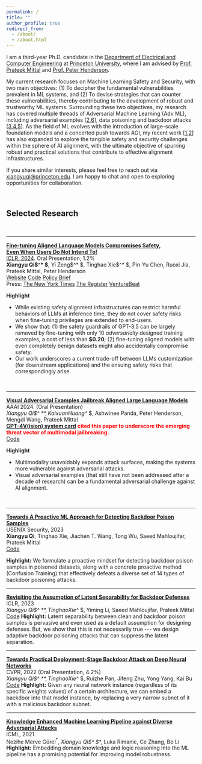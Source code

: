```yaml
---
permalink: /
title: ""
author_profile: true
redirect_from: 
  - /about/
  - /about.html
---
```




I am a third-year Ph.D. candidate in the [Department of Electrical and Computer Engineering](https://ece.princeton.edu) at [Princeton University](https://www.princeton.edu/), where I am advised by [Prof. Prateek Mittal](https://www.princeton.edu/~pmittal/index.html) and [Prof. Peter Henderson](https://www.peterhenderson.co/). 

My current research focuses on Machine Learning Safety and Security, with two main objectives: (1) To decipher the fundamental vulnerabilities prevalent in ML systems, and (2) To devise strategies that can counter these vulnerabilities, thereby contributing to the development of robust and trustworthy ML systems. Surrounding these two objectives, my research has covered multiple threads of Adversarial Machine Learning (Adv ML), including adversarial examples [[2](https://arxiv.org/abs/2306.13213),[6](https://arxiv.org/abs/2106.06235)], data poisoning and backdoor attacks [[3](https://www.usenix.org/conference/usenixsecurity23/presentation/qi),[4](https://openreview.net/forum?id=_wSHsgrVali),[5](https://arxiv.org/abs/2111.12965)]. As the field of ML evolves with the introduction of large-scale foundation models and a concerted push towards AGI, my recent work [[1](https://arxiv.org/abs/2310.03693),[2](https://arxiv.org/abs/2306.13213)] has also expanded to explore the tangible safety and security challenges within the sphere of AI alignment, with the ultimate objective of spurring robust and practical solutions that contribute to effective alignment infrastructures.

If you share similar interests, please feel free to reach out via [xiangyuqi@princeton.edu](). I am happy to chat and open to exploring opportunities for collaboration.

<br>



## Selected Research

<br>

-----------



<div class="paper-title">
  <a href="https://arxiv.org/abs/2310.03693"><strong>Fine-tuning Aligned Language Models Compromises Safety,<br>Even When Users Do Not Intend To!</strong></a>
</div>
<div class="paper-subtitle">
  <a class="location-icon" href="https://iclr.cc/Conferences/2024">ICLR, 2024</a>. <span class="lightning-icon highlight-oral">Oral Presentation, 1.2%</span><br>
</div>
<strong class="highlight-name">Xiangyu Qi$^* $</strong>, Yi Zeng$^* $, Tinghao Xie$^* $, Pin-Yu Chen, Ruoxi Jia, Prateek Mittal, Peter Henderson<br>
<a class="btn" href="https://llm-tuning-safety.github.io/">Website</a>
<a class="btn" href="https://github.com/LLM-Tuning-Safety/LLMs-Finetuning-Safety">Code</a>
<a class="btn" href="https://hai.stanford.edu/policy-brief-safety-risks-customizing-foundation-models-fine-tuning">Policy Brief</a>
<br>
<span class="press-title press-icon">Press:</span> <a class="btn" href="https://www.nytimes.com/2023/10/19/technology/guardrails-artificial-intelligence-open-source.html">The New York Times</a> 
<a class="btn" href="https://www.theregister.com/2023/10/12/chatbot_defenses_dissolve/">The Register</a> 
<a class="btn" href="https://venturebeat.com/ai/uh-oh-fine-tuning-llms-compromises-their-safety-study-finds/">VentureBeat</a>


**Highlight**

  * While existing safety alignment infrastructures can restrict harmful behaviors of LLMs at inference time, they do not cover safety risks when fine-tuning privileges are extended to end-users. 
  * We show that: (1) the safety guardrails of GPT-3.5 can be largely removed by fine-tuning with only 10 *adversarially* designed training examples, a cost of less than **$0.20**; (2) fine-tuning aligned models with even completely benign datasets might also accidentally compromise safety.
  * Our work underscores a current trade-off between LLMs customization (for downstream applications) and the ensuing safety risks that correspondingly arise.

  <br>

  -------------

  

**[Visual Adversarial Examples Jailbreak Aligned Large Language Models](https://arxiv.org/abs/2306.13213)**<br>
AAAI 2024. (Oral Presentation)<br>
**Xiangyu Qi$^* $**, Kaixuan Huang$^* $, Ashwinee Panda, Peter Henderson, Mengdi Wang, Prateek Mittal<br>
**[GPT-4V(ision) system card](https://openai.com/research/gpt-4v-system-card)** <font color="red"><b>cited this paper to underscore the emerging threat vector of multimodal jailbreaking.</b></font> <br>
<a class="btn" href="https://github.com/Unispac/Visual-Adversarial-Examples-Jailbreak-Large-Language-Models">Code</a>

  **Highlight**

  - Multimodality unavoidably expands attack surfaces, making the systems more vulnerable against adversarial attacks. 
  - Visual adversarial examples (that still have not been addressed after a decade of research) can be a fundamental adversarial challenge against AI alignment.

  <br>

  -------------------

  

**[Towards A Proactive ML Approach for Detecting Backdoor Poison Samples](https://www.usenix.org/conference/usenixsecurity23/presentation/qi)**<br>
USENIX Security, 2023<br>
**Xiangyu Qi**, Tinghao Xie, Jiachen T. Wang, Tong Wu, Saeed Mahloujifar, Prateek Mittal<br>
<a class="btn" href="https://github.com/Unispac/Fight-Poison-With-Poison">Code</a>

**Highlight:** We formulate a proactive mindset for detecting backdoor poison samples in poisoned datasets, along with a concrete proactive method (Confusion Training) that effectively defeats a diverse set of 14 types of backdoor poisoning attacks.
<br>

  ------------

**[Revisiting the Assumption of Latent Separability for Backdoor Defenses](https://openreview.net/forum?id=_wSHsgrVali)**<br>
ICLR, 2023<br>
**Xiangyu Qi$^* $**, Tinghao Xie$^* $, Yiming Li, Saeed Mahloujifar, Prateek Mittal<br>
<a class="btn" href="https://github.com/Unispac/Circumventing-Backdoor-Defenses">Code</a>
**Highlight:** Latent separability between clean and backdoor poison samples is pervasive and even used as a default assumption for designing defenses. But, we show that this is not necessarily true --- we design adaptive backdoor poisoning attacks that can suppress the latent separation.
<br>

  ---------

  
**[Towards Practical Deployment-Stage Backdoor Attack on Deep Neural Networks](https://arxiv.org/abs/2111.12965)**<br>
CVPR, 2022 (Oral Presentation, 4.2%)<br>
**Xiangyu Qi$^* $**, Tinghao Xie$^* $, Ruizhe Pan, Jifeng Zhu, Yong Yang, Kai Bu<br>
<a class="btn" href="https://github.com/Unispac/Subnet-Replacement-Attack">Code</a>
**Highlight:** Given any neural network instance (regardless of its specific weights values) of a certain architecture, we can embed a backdoor into that model instance, by replacing a very narrow subnet of it with a malicious backdoor subnet.
<br>

  ---------

  

**[Knowledge Enhanced Machine Learning Pipeline against Diverse Adversarial Attacks](https://arxiv.org/abs/2106.06235)**<br>
ICML, 2021<br>
Nezihe Merve Gürel$^*$, **Xiangyu Qi$^* $**, Luka Rimanic, Ce Zhang, Bo Li<br>
**Highlight:** Embedding domain knowledge and logic reasoning into the ML pipeline has a promising potential for improving model robustness.

